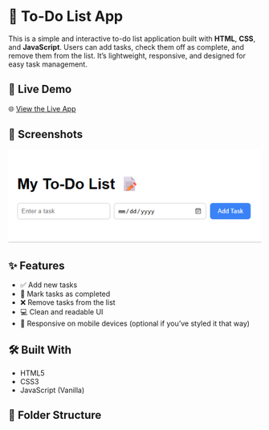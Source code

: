 # 📝 To-Do List App

This is a simple and interactive to-do list application built with **HTML**, **CSS**, and **JavaScript**. Users can add tasks, check them off as complete, and remove them from the list. It’s lightweight, responsive, and designed for easy task management.

## 🚀 Live Demo

🌐 [View the Live App](https://aseantir.github.io/todo-list/)  


## 📸 Screenshots

![To-Do List Preview](todo.png)

## ✨ Features

- ✅ Add new tasks
- 📝 Mark tasks as completed
- ❌ Remove tasks from the list
- 💻 Clean and readable UI
- 📱 Responsive on mobile devices (optional if you’ve styled it that way)

## 🛠️ Built With

- HTML5
- CSS3
- JavaScript (Vanilla)

## 📁 Folder Structure

